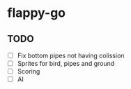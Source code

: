 # flappy-go

## TODO

- [ ] Fix bottom pipes not having colission
- [ ] Sprites for bird, pipes and ground
- [ ] Scoring
- [ ] AI
